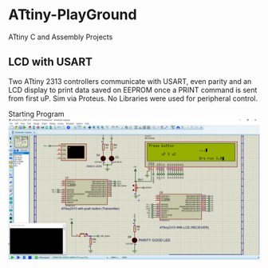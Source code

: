 # ATtiny-PlayGround
ATtiny C and Assembly Projects


## LCD with USART

Two ATtiny 2313 controllers communicate with USART, even parity and an LCD display to print data saved on EEPROM once a PRINT command is sent from first uP. Sim via Proteus. No Libraries were used for peripheral control.

Starting Program 
![Schematic](/Assets/Startup.png)